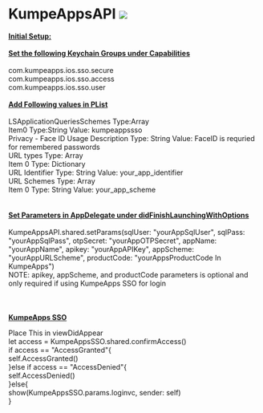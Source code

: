 # KumpeAppsAPI <img src="https://img.shields.io/maintenance/no/2020"/>

<u><b>Initial Setup:</b></u><br>
<br>
<u><b>Set the following Keychain Groups under Capabilities</b></u><br>
<br>
com.kumpeapps.ios.sso.secure<br>
com.kumpeapps.ios.sso.access<br>
com.kumpeapps.ios.sso.user<br>
<br>
<u><b>Add Following values in PList</b></u><br>
<br>
LSApplicationQueriesSchemes Type:Array<br>
<ensp>  Item0 Type:String Value: kumpeappssso<br>
Privacy - Face ID Usage Description Type: String Value: FaceID is requried for remembered passwords<br>
URL types Type: Array<br>
  Item 0 Type: Dictionary<br>
    URL Identifier Type: String Value: your_app_identifier<br>
    URL Schemes Type: Array<br>
     Item 0 Type: String Value: your_app_scheme<br>
<br>
<br>
<u><b>Set Parameters in AppDelegate under didFinishLaunchingWithOptions</b></u><br>
<br>
KumpeAppsAPI.shared.setParams(sqlUser: "yourAppSqlUser", sqlPass: "yourAppSqlPass", otpSecret: "yourAppOTPSecret", appName: "yourAppName", apikey: "yourAppAPIKey", appScheme: "yourAppURLScheme", productCode: "yourAppsProductCode In KumpeApps") <br>
NOTE: apikey, appScheme, and productCode parameters is optional and only required if using KumpeApps SSO for login <br>
<br>
<br>
<br>
<u><b>KumpeApps SSO</u></b><br>

Place This in viewDidAppear<br>
        let access = KumpeAppsSSO.shared.confirmAccess()<br>
        if access == "AccessGranted"{<br>
            self.AccessGranted()<br>
        }else if access == "AccessDenied"{<br>
            self.AccessDenied()<br>
        }else{<br>
            show(KumpeAppsSSO.params.loginvc, sender: self)<br>
        }<br>
